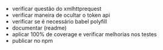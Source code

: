 - verificar questão do xmlhttprequest
- verificar maneira de ocultar o token api
- verificar se é necessário babel polyfill
- documentar (readme)
- aplicar 100% de coverage e verificar melhorias nos testes
- publicar no npm
